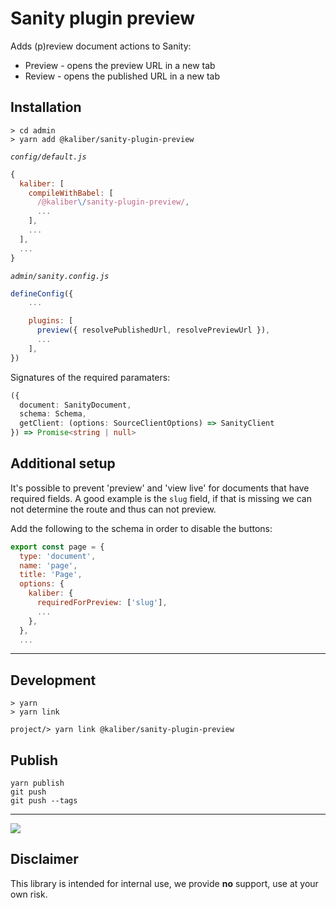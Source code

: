 # Sanity plugin preview
Adds (p)review document actions to Sanity:

- Preview - opens the preview URL in a new tab
- Review - opens the published URL in a new tab

## Installation

```
> cd admin
> yarn add @kaliber/sanity-plugin-preview
```

_`config/default.js`_

```js
{
  kaliber: [
    compileWithBabel: [
      /@kaliber\/sanity-plugin-preview/,
      ...
    ],
    ...
  ],
  ...
}
```

_`admin/sanity.config.js`_

```js
defineConfig({
    ...

    plugins: [
      preview({ resolvePublishedUrl, resolvePreviewUrl }),
      ...
    ],
})
```

Signatures of the required paramaters:

```ts
({ 
  document: SanityDocument, 
  schema: Schema, 
  getClient: (options: SourceClientOptions) => SanityClient 
}) => Promise<string | null>
```

## Additional setup

It's possible to prevent 'preview' and 'view live' for documents that have required fields. A good
example is the `slug` field, if that is missing we can not determine the route and thus can not
preview.

Add the following to the schema in order to disable the buttons:

```js
export const page = {
  type: 'document',
  name: 'page',
  title: 'Page',
  options: {
    kaliber: {
      requiredForPreview: ['slug'],
      ...
    },
  },
  ...
```

---

## Development

```
> yarn
> yarn link
```

```
project/> yarn link @kaliber/sanity-plugin-preview
```

## Publish

```
yarn publish
git push
git push --tags
```

---

![](https://media.giphy.com/media/3oriOfWPE8r5YeK3lK/giphy.gif)

## Disclaimer
This library is intended for internal use, we provide __no__ support, use at your own risk.
